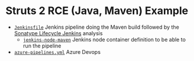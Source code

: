 # Struts 2 RCE (Java, Maven) Example

- [`Jenkinsfile`](Jenkinsfile) Jenkins pipeline doing the Maven build followed by the [Sonatype Lifecycle Jenkins](https://help.sonatype.com/en/sonatype-platform-plugin-for-jenkins.html) analysis
  - [`jenkins-node-maven`](jenkins-node-maven) Jenkins node container definition to be able to run the pipeline
- [`azure-pipelines.yml`](azure-pipelines.yml) Azure Devops
